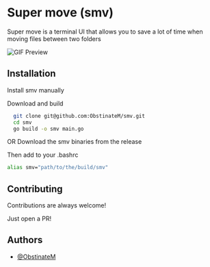 # Super move (smv)

Super move is a terminal UI that allows you to save a lot of time when moving files between two folders

![GIF Preview](https://cdn.discordapp.com/attachments/495663165393207306/983855780300226640/Animation.gif)

## Installation

Install smv manually

Download and build

```bash
  git clone git@github.com:ObstinateM/smv.git
  cd smv
  go build -o smv main.go
```

OR Download the smv binaries from the release

Then add to your .bashrc

```bash
alias smv="path/to/the/build/smv"
```

## Contributing

Contributions are always welcome!

Just open a PR!

## Authors

-   [@ObstinateM](https://www.github.com/ObstinateM)
